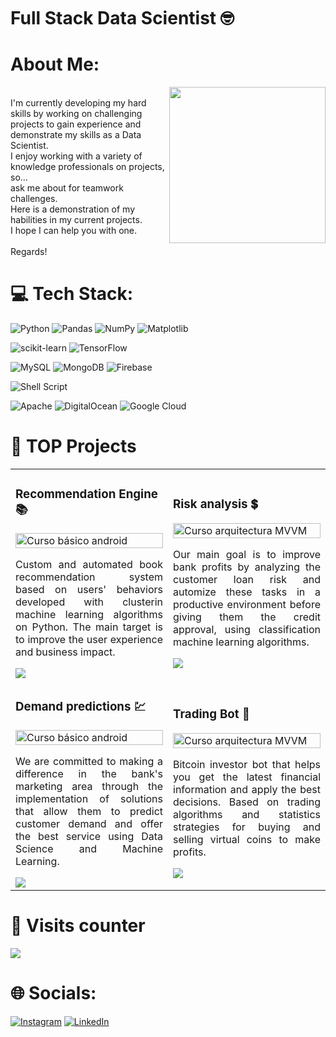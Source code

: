 <h1 style="margin: 10px 0px">
<!--     <img src="https://readme-typing-svg.herokuapp.com/?font=Righteous&size=35&vCenter=true&width=500&height=70&duration=4000&pause=3000&lines=Data+Scientist+🤓" /> -->
    Full Stack Data Scientist 🤓
</h1>

#  About Me:
<picture> <img align="right" src="https://github.com/7oSkaaa/7oSkaaa/blob/main/Images/Right_Side.gif?raw=true" width = 250px></picture>
<br>
I'm currently developing my hard skills by working on challenging projects to gain experience and demonstrate my skills as a Data Scientist.<br>I enjoy working with a variety of knowledge professionals on projects, so...<br>ask me about for teamwork challenges. <br>Here is a demonstration of my habilities in my current projects. <br>I hope I can help you with one.<br><br>Regards!


# 💻 Tech Stack:
![Python](https://img.shields.io/badge/python-3670A0?style=for-the-badge&logo=python&logoColor=ffdd54) ![Pandas](https://img.shields.io/badge/pandas-%23150458.svg?style=for-the-badge&logo=pandas&logoColor=white) ![NumPy](https://img.shields.io/badge/numpy-%23013243.svg?style=for-the-badge&logo=numpy&logoColor=white) ![Matplotlib](https://img.shields.io/badge/Matplotlib-%23ffffff.svg?style=for-the-badge&logo=Matplotlib&logoColor=black)

![scikit-learn](https://img.shields.io/badge/scikit--learn-%23F7931E.svg?style=for-the-badge&logo=scikit-learn&logoColor=white) ![TensorFlow](https://img.shields.io/badge/TensorFlow-%23FF6F00.svg?style=for-the-badge&logo=TensorFlow&logoColor=white)

 ![MySQL](https://img.shields.io/badge/mysql-%2300000f.svg?style=for-the-badge&logo=mysql&logoColor=white) ![MongoDB](https://img.shields.io/badge/MongoDB-%234ea94b.svg?style=for-the-badge&logo=mongodb&logoColor=white) ![Firebase](https://img.shields.io/badge/firebase-%23039BE5.svg?style=for-the-badge&logo=firebase)

![Shell Script](https://img.shields.io/badge/shell_script-%23121011.svg?style=for-the-badge&logo=gnu-bash&logoColor=white)

 ![Apache](https://img.shields.io/badge/apache-%23D42029.svg?style=for-the-badge&logo=apache&logoColor=white) ![DigitalOcean](https://img.shields.io/badge/DigitalOcean-%230167ff.svg?style=for-the-badge&logo=digitalOcean&logoColor=white) ![Google Cloud](https://img.shields.io/badge/GoogleCloud-%234285F4.svg?style=for-the-badge&logo=google-cloud&logoColor=white) 


# 🥇 TOP Projects

<table>
<tr>
<td width="50%">
<h3>Recommendation Engine 📚</h3>
<div>
<a href="https://github.com/pabloing93/book-recommendations-engine" target="_blank"><img src="https://github.com/pabloing93/pabloing93/assets/32267303/899e2dcd-f498-42fa-a414-ced18f389359" width="100%" alt="Curso básico android"></a>
<p align="justify">Custom and automated book recommendation system based on users' behaviors developed with clusterin machine learning algorithms on Python. The main target is to improve the user experience and business impact.</p>
<a href="https://github.com/pabloing93/book-recommendations-engine" target="_blank">
<img src="https://img.shields.io/badge/CÓDIGO-54A5DA?style=for-the-badge&logo=github&logoColor=white">
</a>
</div>                                                            
</td>
<td width="50%">
<h3>Risk analysis 💲</h3>
<div>                                       
<a href="https://github.com/pabloing93/credit-scoring-prediction" target="_blank"><img src="https://github.com/pabloing93/pabloing93/assets/32267303/b63d9a4f-5812-4807-848d-cb7a5cd37c35" width="100%" alt="Curso arquitectura MVVM"></a>
<p align="justify">Our main goal is to improve bank profits by analyzing the customer loan risk and automize these tasks in a productive environment before giving them the credit approval, using classification machine learning algorithms.</p>
</div>                                                             
<a href="https://github.com/pabloing93/credit-scoring-prediction" target="_blank">
<img src="https://img.shields.io/badge/C%C3%93DIGO-7FBC7F?style=for-the-badge&logo=github&logoColor=white">
</a>
<tr>
<td width="50%">
<h3>Demand predictions 💹</h3>
<div>
<a href="https://github.com/pabloing93/bank-suscribes-predictions" target="_blank"><img src="https://github.com/pabloing93/pabloing93/assets/32267303/7c061947-e057-491c-b5b8-58e5e33652ac" width="100%" alt="Curso básico android"></a>
<p align="justify">We are committed to making a difference in the bank's marketing area through the implementation of solutions that allow them to predict customer demand and offer the best service using Data Science and Machine Learning.</p>
<a href="https://github.com/pabloing93/bank-suscribes-predictions" target="_blank">
<img src="https://img.shields.io/badge/CÓDIGO-FC911C?style=for-the-badge&logo=github&logoColor=white">
</a>
</div>                                                            
</td>
<td width="50%">
<h3>Trading Bot 🤖</h3>
<div>                                       
<a href="https://github.com/pabloing93/Trading-Robot" target="_blank"><img src="https://github.com/pabloing93/pabloing93/assets/32267303/b331ea4a-3e22-46a0-adce-c9f8d80e4398" width="100%" alt="Curso arquitectura MVVM"></a>
<p align="justify">Bitcoin investor bot that helps you get the latest financial information and apply the best decisions. Based on trading algorithms and statistics strategies for buying and selling virtual coins to make profits.</p>
</div>                                                             
<a href="https://github.com/pabloing93/Trading-Robot" target="_blank">
<img src="https://img.shields.io/badge/C%C3%93DIGO-1A3467?style=for-the-badge&logo=github&logoColor=white">
</a>
    
</table>                    


# 👀 Visits counter
<p>
  <img src="https://profile-counter.glitch.me/pabloin93/count.svg" />  
</p>

# 🌐 Socials:
[![Instagram](https://img.shields.io/badge/Instagram-%23E4405F.svg?logo=Instagram&logoColor=white)](https://instagram.com/pablo.n.nz/) [![LinkedIn](https://img.shields.io/badge/LinkedIn-%230077B5.svg?logo=linkedin&logoColor=white)](https://linkedin.com/in/pabloing/) 
